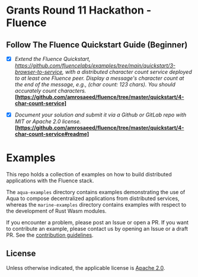 # Grants Round 11 Hackathon - Fluence
## Follow The Fluence Quickstart Guide (Beginner)

- [x] *Extend the Fluence Quickstart, https://github.com/fluencelabs/examples/tree/main/quickstart/3-browser-to-service, with a distributed character count service deployed to at least one Fluence peer. Display a message's character count at the end of the message, e.g., (char count: 123 chars). You should accurately count characters.* 
**[https://github.com/amrosaeed/fluence/tree/master/quickstart/4-char-count-service]**

- [x] *Document your solution and submit it via a Github or GitLab repo with MIT or Apache 2.0 license.* **[https://github.com/amrosaeed/fluence/tree/master/quickstart/4-char-count-service#readme]**

# Examples

This repo holds a collection of examples on how to build distributed applications with the Fluence stack.

The `aqua-examples` directory contains examples demonstrating the use of Aqua to compose decentralized applications from distributed services, whereas the `marine-examples` directory contains examples with respect to the development of Rust Wasm modules.

If you encounter a problem, please post an Issue or open a PR. If you want to contribute an example, please contact us by opening an Issue or a draft PR. See the [contribution guidelines](https://github.com/fluencelabs/fluence/blob/master/CONTRIBUTING.md).

## License

Unless otherwise indicated, the applicable license is [Apache 2.0](https://github.com/fluencelabs/fluence/blob/master/LICENSE).
